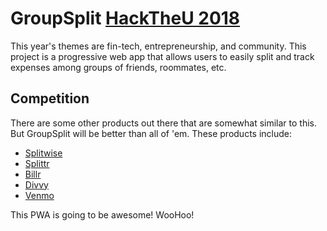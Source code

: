 # GroupSplit [HackTheU 2018](https://hacktheu.com)

This year's themes are fin-tech, entrepreneurship, and community. This project is a progressive web app that allows users to easily split and track expenses among groups of friends, roommates, etc.

## Competition

There are some other products out there that are somewhat similar to this. But GroupSplit will be better than all of 'em.
These products include:

- [Splitwise](https://www.splitwise.com/)
- [Splittr](https://www.splittr.io/)
- [Billr](http://billr.me/)
- [Divvy](https://getdivvy.com/)
- [Venmo](https://venmo.com/)

This PWA is going to be awesome! WooHoo!